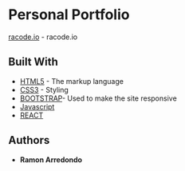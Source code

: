 # Personal Portfolio

[racode.io](https://racode.io) - racode.io

## Built With

* [HTML5](https://en.wikipedia.org/wiki/HTML5/) - The markup language
* [CSS3](https://developer.mozilla.org/en/docs/Web/CSS/CSS3) - Styling
* [BOOTSTRAP](https://getbootstrap.com/)- Used to make the site responsive
* [Javascript](https://en.wikipedia.org/wiki/JavaScript)
* [REACT](https://reactjs.org)


## Authors

* **Ramon Arredondo**
